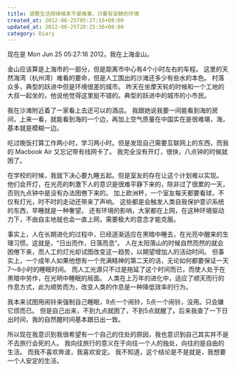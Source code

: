 ```yaml
---
title: 调整生活规律根本不是难事，只要有安静的环境
created_at: 2012-06-25T05:27:16+08:00
updated_at: 2012-06-25T20:25:36+08:00
category: Diary
---
```


现在是 Mon Jun 25 05:27:16 2012，我在上海金山。

金山应该算是上海市的一部分，但是距离市中心有4个小时左右的车程。
这里的天然海湾（杭州湾）难看的要命，但是人工围出的沙滩还多少有些水的本色。
村落众多，典型的跃进中但是环境很差的城市。
昨天在坐摩天轮的时候和一个工地的大叔一起坐的，他说他觉得这里挺不错的。典型的跃进中的城市的小市民。

我在沙滩附近着了一家看上去还可以的酒店。
我跟她说我要一间能看到海的房间，上来一看，就能看到海的一个边，再加上空气质量在中国实在是很难堪，海，基本就是模糊一边。

吃过晚饭打算工作两小时，学习两小时。但是发现自己需要互联网上的东西，而我的 Macbook Air 又忘记带有线网卡了。
我完全没有开灯，很快，八点钟的时候就困了。

在学校的时候，我就下决心要九睡五起。但是室友的存在让这个计划难以实现。
他们会开灯，在光亮的刺激下人的意识是很难平静下来的，除非过了很累的一天，否则九点钟中是没有办法困倦下来的。
加上欧洲杯，一个室友每天都要看球，不仅有灯光，时不时的走动还带来了声响。
这些都是会触发人类自我保护意识系统的东西，早睡就是一种奢望。
还有环境的影响，大家都在上网，在这种环境驱动力下，不由自主地就也会一直上网，需要极大的意念才能克服。

事实上，人在长期进化的过程中，已经逐渐适应在黑暗中睡去，在光亮中醒来的生理习惯。这就是，“日出而作，日落而息”。
人在太阳落山的时候自然而然的就会困倦下来，而人工的灯光却试图改变这一趋势，以期望增加人的活动时间。
但事实上，一个成年人如果他想有一个充满精神的第二天的话，无论如何都要保证一天7～8小时的睡眠时间。
而人工光源只不过是拖延了这个时间而已，而使人处于在黑暗中劳作，在光明中睡眠的局面。
人类在上万年的进化中，适应了顺天而行的作息方式，此为顺势而为，改变人类的作息是一种降低效率的行为。

我本来试图用闹铃来强制自己睡眠，9点一个闹铃，5点一个闹铃，没用。只会嫌它烦而已。
但是自己出来，不到九点就困了，不到5点就醒了。后来我查了一下日出时间，我的自然醒时间基本跟日出一致。

所以现在我意识到我很希望有一个自己的住处的原因，我也意识到自己其实并不是不去旅行会死的人。
我向往旅行的意义在于向往一个人的独处，向往的是自由的生活。
而我不喜欢奔波，我喜欢安定。
我不知道，这个结论是不是就是，我想要一个人安定的生活。
